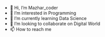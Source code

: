 - 👋 Hi, I’m Mazhar_coder
- 👀 I’m interested in Programming
- 🌱 I’m currently learning Data Science
- 💞️ I’m looking to collaborate on Digital World
- 📫 How to reach me

<!---
mazhar343/mazhar343 is a ✨ special ✨ repository because its `README.md` (this file) appears on your GitHub profile.
You can click the Preview link to take a look at your changes.
--->
